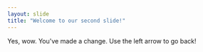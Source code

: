 ```yaml
---
layout: slide
title: "Welcome to our second slide!"
---
```

Yes, wow. You've made a change.
Use the left arrow to go back!
